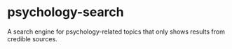 # psychology-search
A search engine for psychology-related topics that only shows results from credible sources.
